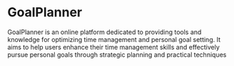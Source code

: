 # GoalPlanner
GoalPlanner is an online platform dedicated to providing tools and knowledge for optimizing time management and personal goal setting. It aims to help users enhance their time management skills and effectively pursue personal goals through strategic planning and practical techniques
